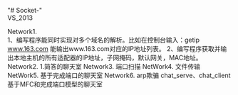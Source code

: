 "# Socket-"  
VS_2013

Network1.</br>
1、编写程序能同时实现对多个域名的解析。比如在控制台输入：getip www.163.com   能输出www.163.com对应的IP地址列表。
2、编写程序获取并输出本地主机的所有适配器的IP地址，子网掩码，默认网关，MAC地址。
Network2.
1.简答的聊天室
Network3.
端口扫描
NetWork4.
文件传输
NetWork5.
基于完成端口的聊天室
Network6.
arp欺骗
chat_serve、chat_client
基于MFC和完成端口模型的聊天室

